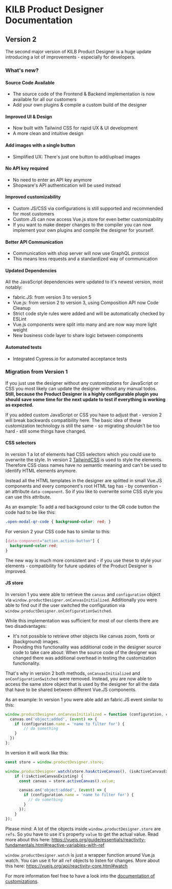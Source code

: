 # KILB Product Designer Documentation

## Version 2

The second major version of KILB Product Designer is a huge update introducing a lot of improvements - especially for developers.

### What's new?

#### Source Code Available
- The source code of the Frontend & Backend implementation is now available for all our customers
- Add your own plugins & compile a custom build of the designer

#### Improved UI & Design
- Now built with Tailwind CSS for rapid UX & UI development
- A more clean and intuitive design

#### Add images with a single button
- Simplified UX: There's just one button to add/upload images

#### No API key required
- No need to enter an API key anymore
- Shopware's API authentication will be used instead 

#### Improved customizability
- Custom JS/CSS via configurations is still supported and recommended for most customers
- Custom JS can now access Vue.js store for even better customizability
- If you want to make deeper changes to the compiler you can now implement your own plugins and compile the designer for yourself. 


#### Better API Communication
- Communication with shop server will now use GraphQL protocol
- This means less requests and a standardized way of communication

#### Updated Dependencies
All the JavaScript dependencies were updated to it's newest version, most notably:
- fabric.JS: from version 3 to version 5
- Vue.js: from version 2 to version 3, using Composition API now
  Code Cleanup
- Strict code style rules were added and will be automatically checked by ESLint
- Vue.js components were split into many and are now way more light weight
- New business code layer to share logic between components

#### Automated tests
- Integrated Cypress.io for automated acceptance tests

### Migration from Version 1

If you just use the designer without any customizations for JavaScript or CSS
you most likely can update the designer without any manual todos.
__Still, because the Product Designer is a highly configurable plugin you should save some time for the next update to test if everything is working as expected.__ 

If you added custom JavaScript or CSS you have to adjust that - version 2 will break backwards compatibility here.
The basic idea of these customization technology is still 
the same - so migrating shouldn't be too hard - still some things have changed.

#### CSS selectors

In version 1 a lot of elements had CSS selectors which you could use to overwrite the style.
In version 2 [TailwindCSS](https://tailwindcss.com/) is used to style the elements. Therefore CSS
class names have no semantic meaning and can't be used to identify HTML elements anymore.

Instead all the HTML templates in the designer are splitted in small Vue.JS components and every component's
root HTML tag has - by convention - an attribute `data-component`.
So if you like to overwrite some CSS style you can use this attribute.

As an example: To add a red background color to the QR code button the code had to be like this:
````css
.open-modal-qr-code { background-color: red; }
````

For version 2 your CSS code has to similar to this:
````css
[data-component="action.action-button"] {
  background-color:red;
}
````

The new way is much more consistent and - if you use these to style your elements - compatibility for future
updates of the Product Designer is improved.

#### JS store

In version 1 you were able to retrieve the `canvas` and `configuration` object via
`window.productDesigner.onCanvasInitialized`.
Additionally you were able to find out if the user switched the configuration via `window.productDesigner.onConfigurationSwitched`.

While this implementation was sufficient for most of our clients there are two disadvantages:
* It's not possible to retrieve other objects like canvas zoom, fonts or (background) images.
* Providing this functionality was additional code in the designer source code to take care about: When the source code of the designer was changed there was additional overhead in testing the customization functionality.

That's why in version 2 both methods, `onCanvasInitialized` and `onConfigurationSwitched` were removed.
Instead, you are now able to access the same store object that is used by the designer for all the data that have to be shared between different Vue.JS components.

As an example: In version 1 you were able add an fabric.JS event similar to this:

````javascript
window.productDesigner.onCanvasInitialized = function (configuration, canvas) {
  canvas.on('object:added', (event) => {
    if (configuration.name = 'name to filter for') {
        // do something
    }
  })
};
````

In version it will work like this:

````javascript
const store = window.productDesigner.store;

window.productDesigner.watch(store.hasActiveCanvas(), (isActiveCanvasExisting) => {
    if (!isActiveCanvasExisting) {
      const canvas = store.activeCanvas().value;

      canvas.on('object:added', (event) => {
        if (configuration.name = 'name to filter for') {
          // do something
        }
      });
    }
});
````

Please mind: A lot of the objects inside `window.productDesigner.store` are `refs`. So you have to
use it's property `value` to get the actual value. Read more about this here:
https://vuejs.org/guide/essentials/reactivity-fundamentals.html#reactive-variables-with-ref


`window.productDesigner.watch` is just a wrapper function around Vue.js watch. You can use it for all `ref` objects to listen
for changes. More about this here: https://vuejs.org/api/reactivity-core.html#watch

For more information feel free to have a look into the [documentation of customizations](customizations.md).
